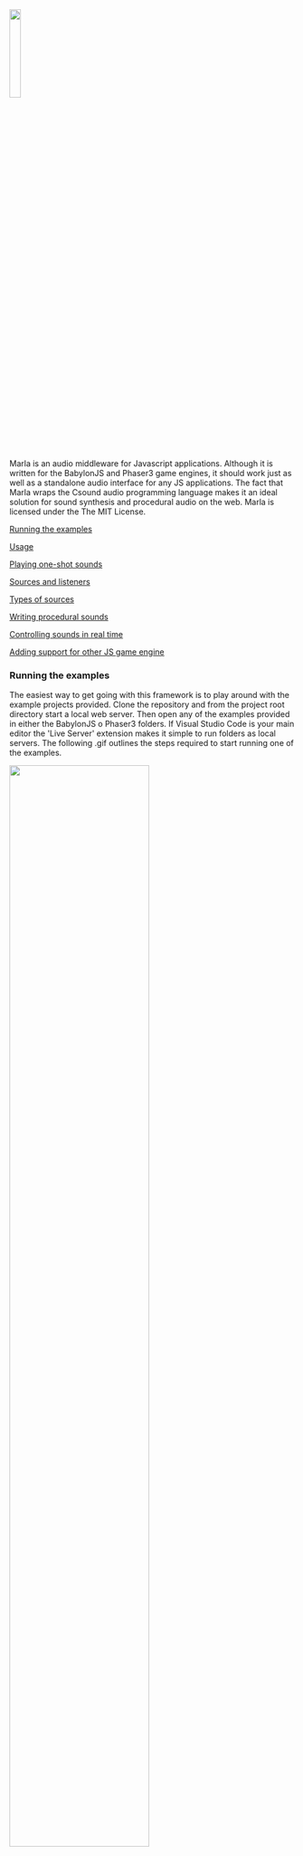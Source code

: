 

<img src="../imgs/marla.svg" style="width:20%" />

Marla is an audio middleware for Javascript applications. Although it is written for the BabylonJS and Phaser3 game engines, it should work just as well as a standalone audio interface for any JS applications. The fact that Marla wraps the Csound audio programming language makes it an ideal solution for sound synthesis and procedural audio on the web. Marla is licensed under the The MIT License.     


[Running the examples](#running_examples)

[Usage](#usage)

[Playing one-shot sounds](#oneshot_sounds)

[Sources and listeners](#sources_listeners)

[Types of sources](#source_types)

[Writing procedural sounds](#procedural_events)

[Controlling sounds in real time](#realtime_sounds)

[Adding support for other JS game engine](#other_js_engines)



<a name="running_examples"></a>
### Running the examples

The easiest way to get going with this framework is to play around with the example projects provided. Clone the repository and from the project root directory start a local web server. Then open any of the examples provided in either the BabylonJS o Phaser3 folders. If Visual Studio Code is your main editor the 'Live Server' extension makes it simple to run folders as local servers. The following .gif outlines the steps required to start running one of the examples. 


<img src="../imgs/liveServer.gif" style="width:70%" />

<br>
<br>
<br>
<br>

<a name="usage"></a>
### Usage

When it comes to using this framework with existing projects, the first thing to do is add the lettucejs folder to your project root directory. You will then need to add the `marla.js`, `marlaInstrs.js` and `csound.js` scripts to your document body. The `marla.csd` file should be placed one folder up from the `lettucejs` directory. 


```javascript
<script src="../csound/csound.js"> </script>
<script src="../marla.js"> </script>
<script src="../marlaInstrs.js"> </script>
```

Once the scripts have been included a new Marla object will beed to be created. This can be done in the `didModuleLoad()` function that gets called when the sound engine has finished loading all relevant sound modules. In the code below, the marla object is created and the default audio assets directory is set. In this instance Marla is told the "Phaser3" game engine is to be used. You can also specify "BabylonJS". Setting the game engine provides Marla with the information it needs to carry out correct amplitude scaling based on positional vectors. Following the creation of the Marla object a call is made to [`Marla.addFiles()`](/docs/index.html#addfiles). This function adds all the sound files needed for your game to the local file system. You must add all sound files you intend to use in this manner. After the files have been added, a call to [`Marla.start()`](/docs/index.html#start) will start the audio. 

```javascript
var marla;
function moduleDidLoad() {          
    marla = new Marla("Phaser3");
    marla.setAudioDirectory("../audio");
    marla.addFiles(new Array('bestSoundEver.mp3'));
    marla.start();
}
```
<br>
<br>
<br>
<br>

<a name="oneshot_sounds"></a>
### Playing one-shot sounds

To play a one-shot sound just call [`Marla.playSound(filename)`](/docs/index.html#playsound). Ensure that the file you wish to play has already been loaded using the [`Marla.addFiles()`](/docs/index.html#addfiles) function. The playSound function also takes some optional parameters which are described in the reference manual. In the code below the sound is triggered with an amplitude reduction of .5, a playback speed of half full rate, and a short time delay of .1 seconds.  

```javascript
if (this.keys.A.isDown)
{   
    marla.playSound('bestSoundEver.wav', {amp:.5, delay:.1, speed:.5});    
}
```

Multi-sample one-shot sounds can be created using the [`Marla.playMultiSound()`](/docs/index.html#playmultisound) function. This function takes an array of audio files rather than a single one. Marla will randomly choose one file from the list to play each time the function is called. As is the case with all sound playing functions, you must make certain that you have added the files using the [`Marla.addFIles()`](/docs/index.html#addfiles) function. 

```javascript
if (this.keys.A.isDown)
{   
    marla.playMultiSound(new Array('1.ogg', '2.ogg', '3.ogg', '4.ogg', '5.ogg'), {amp:.5, delay:.1, speed:.5});    
}
```

<br>
<br>
<br>
<br>

<a name="sources_listeners"></a>
### Sources and listeners

If you wish to avail of automatic amplitude scaling based on proximity of objects to each other, you will need to use sources and a listener. There is only one listener per scene, and it is usually the camera object. In the code below, a BabylonJS camera object is set to be the listener.  

```javascript
var camera = new BABYLON.FreeCamera("FreeCamera", new BABYLON.Vector3(10, 2, -80), scene);
marla.addListener(camera);
```

>***Note:*** *if you plan to manage amplitude attenuation yourself you don't need add a listener. It's sole purpose is to provide positional information for sources.* 

Any number of sources can be added to a scene. Once created, they can be controlled using a range of special source functions, such as [`Marla.setSourceAmplitude()`](/docs/index.html#setsourceamplitude) or [`Marla.setSourceCutoff()`](/docs/index.html#setsourcecutoff). Sources can be either dynamic, meaning their amplitude will be constantly updated based on their position relative to the scene's listener, or static, meaning their amplitude levels will need to be managed manually. To add a dynamic source to a scene, call [`Marla.addSource()`](/docs/index.html#addsource). In the code below, the 'bestSoundEver.ogg' file is attached to the radio game object. Sources can be set up to play just once if the `oneShot` parameter is set to true. 

```javascript
var radio = new BABYLON.MeshBuilder.CreateBox('Radio', {height: 5, width: 5, depth: 0.5}, scene);
radio.position = new BABYLON.Vector3(-2, 1, -20);
marla.addSource(radio, 'bestSoundEver.ogg');
```

[`Marla.update()`](/docs/index.html#update) needs to be called in the game's main loop in order for to carry out automatic amplitude scaling based on the distance between sources and a listener. If [`Marla.update()`](/docs/index.html#update) is not called all sound will stay at the same amplitude until [`Marla.setSourceAmplitude()`](/docs/index.html#setsourceamplitude) is called.


To add a static sound source simply pass a "name" string to the first parameter of the [`Marla.addSource()`](/docs/index.html#addsource) function. The same "name" string should be used when controlling any aspect of the source. The code below shows an example a static sound source which will play at a constant level for the duration of the game. Static sound sources are useful for background music and sounds that don't need to have their amplitudes constantly readjusted. 

```javascript
marla.addSource("menu", "menu.wav");
```

>Sound sources can be also be given named Csound instruments to process. See [below](#named_instrument) for further details.

<br>
<br>
<br>
<br>

<a name="source_types"></a>
### Controlling sources

Source sources can be set up in a multitude of different ways. Optional parameters can determine if they start playing when the game does, or if they should play as a one-shot sample, in which case the the [`Marla.playSource()`](/docs/index.html#playsource) function can be used to trigger it at any point during the game. 

Other parameters allow for distance scaling, amplitude scaling, and playback speed. A `randomInterval` parameter can be used to trigger random playback of samples. The `minInterval` parameter sets the minimum time between random plays.

>The minInterval parameter only works when the randomInterval is set to a value greater than 0

<br>
If an array of sound files is passed to the `clip` parameter, Marla will automatically sequence the files. They will play one after another by default, but can also be set to play randomly.

A source may have a new file set dynamically at any point during the game. The parameters for fade in and out will determine how much of an overlap takes place when a new file is triggered. The `transition` parameter will set how the file starts playing. This is set to `immediate` by default. This means as soon as [`Marla.setSourceFile()`](/docs/index.html#setsourcefile) is called, the new file will start playing. If transition is set to `wait`, the current sample will finish playing back before the new one starts, depending of course on the fade times. 

<a name="procedural_events"></a>
### Writing procedural events

Although this framework provides various functions for playing back and controlling audio events, its real strenght lies in the fact that you can easily expose the power of Csound. This makes it very simple to create sound events on the fly. The simplest way to do this is to code some Csound instruments in the marla.csd file that automatically gets compiled when the game starts. Once the instrument is compiled it cane be triggered at run time using the 
`Marla.sendEvent(string)` function.  

Procedural sound can also be added on the fly using the `Marla.addCustomSound()` function. For example, the following code creates a simple custom sound. The Csound code generates a simple sine wave with an exponential decay. 

```javascript
const paddleSound =`
    instr PADDLE
        iFreq = p4
        kNum active "PADDLE"
        aEnv expon .5, p3, .001
        a1 oscili aEnv, cpsmidinn(iFreq)
        outs a1/kNum, a1/kNum
    endin`;
marla.addCustomSound(paddleSound);
```

When triggering this event, one must be careful to pass a frequency value as its 4th parameter. In this way the pitch of the sound can be dynamically altered each time its played. In the code below the custom sound is triggered each time a player presses the 'A' key. 

```javascript
if (this.keys.A.isDown)
{   
    marla.sendEvent('i"PADDLE" 0 1 '+(50+player.x).toString());    
}
```

<a name="realtime_sounds"></a>
### Controlling sounds in real time

Although the above code will play a different pitch each time it is triggered, the information sent to the instrument is 'init' time only. This means it can't be updated once the instrument starts. If you wish to control parameters of a custom sound in real time you can do so using named channels. These requires the use of the `chnget` opcode in your custom Csound instrument. The following code example creates a custom sound whose frequency is set by the player's x position. 

```javascript
const paddleSound =`
    instr PLAYER
        kFreq chnget "frequency"
        a1 oscili aEnv, kFreq
        outs a1, a1
    endin`;
marla.addCustomSound(paddleSound);
```

The channel can be updated in the game loop by calling `Marla.setChannel(channel, value)`.

```javascript
//main rendering/game loop
gameEngine.update(){
    marla.setChannel('frequency', player.x);
}
```

<br>
<br>
<br>
<br>

<a name="other_js_engines"></a>
### Adding support for other JS game engines

This system is extremely lightweight, and is provided merely as a first step towards creating bespoke sound engines for JS based game.  

Apart from `Marla.addListener()` and the various `Marla::addSource()`, all of the functions in this framework are engine agnostic. These methods however work with objects that contains a name and position vector. If you want to add support for another game engine that doesn't support game objects, you will need to create a new class that contains a `name` and some kind of positional vector. You can then modify the `Marla.setSourceAmplitude(source, listener, scale)` function to set the correct distance between objects. Alternatively you can just use a "name" string with any of the `addSource()` functions and control amplitude manually. 

<br>
<br>
<br>
<br>

<a name="named_instrument"></a>
### Using named instruments as sound clips

If for example your marla.csd file contains a Csound instrument called `CHURCH_BELLS`, and would like Marla to automatically scale it's amplitude, you can pass the instrument name to [`Marla.addSource()`](/docs/index.html#addsource) in place of a sound file. In the following code we do just that.


```javascript
var radio = new BABYLON.MeshBuilder.CreateBox('Radio', {height: 5, width: 5, depth: 0.5}, scene);
radio.position = new BABYLON.Vector3(-2, 1, -20);
marla.addSource(radio, "CHURCH_BELLS");
```

>***Note:*** *You cannot pass p-fields to any Csound instruments added as sources in the manner described above. If you want to have any real-time control over parameters use named channels.* 
